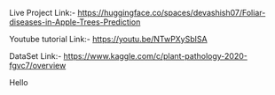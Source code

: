 Live Project Link:- https://huggingface.co/spaces/devashish07/Foliar-diseases-in-Apple-Trees-Prediction

Youtube tutorial Link:- https://youtu.be/NTwPXySbISA

DataSet Link:- https://www.kaggle.com/c/plant-pathology-2020-fgvc7/overview

Hello

